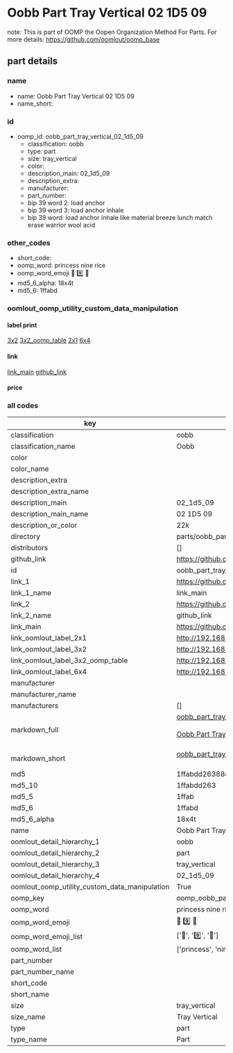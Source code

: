 # Oobb Part Tray Vertical 02 1D5 09  

note: This is part of OOMP the Oopen Organization Method For Parts. For more details: https://github.com/oomlout/oomp_base

##  part details





### name
* name: Oobb Part Tray Vertical 02 1D5 09
* name_short: 
### id
* oomp_id: oobb_part_tray_vertical_02_1d5_09
  * classification: oobb
  * type: part
  * size: tray_vertical
  * color: 
  * description_main: 02_1d5_09
  * description_extra: 
  * manufacturer: 
  * part_number: 
  * bip 39 word 2: load anchor
  * bip 39 word 3: load anchor inhale
  * bip 39 word: load anchor inhale like material breeze lunch match erase warrior wool acid

### other_codes
* short_code: 
* oomp_word: princess nine rice
* oomp_word_emoji :princess: :nine: :rice:
* md5_6_alpha: 18x4t
* md5_6: 1ffabd






### oomlout_oomp_utility_custom_data_manipulation
#### label print
[3x2](http://192.168.1.245:1112/?label=oomp%2018x4t)
[3x2_oomp_table](http://192.168.1.107:1112/?label=oomp%2018x4t)
[2x1](http://192.168.1.242:1112/?label=oomp%2018x4t)
[6x4](http://192.168.1.55:1112/?label=oomp%2018x4t)    

#### link

[link_main](https://github.com/oomlout/oomlout_oomp_current_version_messy/tree/main/parts/oobb_part_tray_vertical_02_1d5_09) [github_link](https://github.com/oomlout/oomlout_oomp_part_src/tree/main/parts/oobb_part_tray_vertical_02_1d5_09)                             

#### price







### all codes 
| key | value |  
| --- | --- |  
| classification | oobb |  
| classification_name | Oobb |  
| color |  |  
| color_name |  |  
| description_extra |  |  
| description_extra_name |  |  
| description_main | 02_1d5_09 |  
| description_main_name | 02 1D5 09 |  
| description_or_color | 22k |  
| directory | parts/oobb_part_tray_vertical_02_1d5_09 |  
| distributors | [] |  
| github_link | https://github.com/oomlout/oomlout_oomp_part_src/tree/main/parts/oobb_part_tray_vertical_02_1d5_09 |  
| id | oobb_part_tray_vertical_02_1d5_09 |  
| link_1 | https://github.com/oomlout/oomlout_oomp_current_version_messy/tree/main/parts/oobb_part_tray_vertical_02_1d5_09 |  
| link_1_name | link_main |  
| link_2 | https://github.com/oomlout/oomlout_oomp_part_src/tree/main/parts/oobb_part_tray_vertical_02_1d5_09 |  
| link_2_name | github_link |  
| link_main | https://github.com/oomlout/oomlout_oomp_current_version_messy/tree/main/parts/oobb_part_tray_vertical_02_1d5_09 |  
| link_oomlout_label_2x1 | http://192.168.1.242:1112/?label=oomp%2018x4t |  
| link_oomlout_label_3x2 | http://192.168.1.245:1112/?label=oomp%2018x4t |  
| link_oomlout_label_3x2_oomp_table | http://192.168.1.107:1112/?label=oomp%2018x4t |  
| link_oomlout_label_6x4 | http://192.168.1.55:1112/?label=oomp%2018x4t |  
| manufacturer |  |  
| manufacturer_name |  |  
| manufacturers | [] |  
| markdown_full | [oobb_part_tray_vertical_02_1d5_09](https://github.com/oomlout/oomlout_oomp_current_version_messy/tree/main/parts/oobb_part_tray_vertical_02_1d5_09)<br>[](https://github.com/oomlout/oomlout_oomp_current_version_messy/tree/main/parts/oobb_part_tray_vertical_02_1d5_09)<br>[Oobb Part Tray Vertical 02 1D5 09](https://github.com/oomlout/oomlout_oomp_current_version_messy/tree/main/parts/oobb_part_tray_vertical_02_1d5_09)<br><br> |  
| markdown_short | [oobb_part_tray_vertical_02_1d5_09](https://github.com/oomlout/oomlout_oomp_current_version_messy/tree/main/parts/oobb_part_tray_vertical_02_1d5_09)<br><br> |  
| md5 | 1ffabdd26388d0a46e44781ae7421c17 |  
| md5_10 | 1ffabdd263 |  
| md5_5 | 1ffab |  
| md5_6 | 1ffabd |  
| md5_6_alpha | 18x4t |  
| name | Oobb Part Tray Vertical 02 1D5 09 |  
| oomlout_detail_hierarchy_1 | oobb |  
| oomlout_detail_hierarchy_2 | part |  
| oomlout_detail_hierarchy_3 | tray_vertical |  
| oomlout_detail_hierarchy_4 | 02_1d5_09 |  
| oomlout_oomp_utility_custom_data_manipulation | True |  
| oomp_key | oomp_oobb_part_tray_vertical_02_1d5_09 |  
| oomp_word | princess nine rice |  
| oomp_word_emoji | :princess: :nine: :rice: |  
| oomp_word_emoji_list | [':princess:', ':nine:', ':rice:'] |  
| oomp_word_list | ['princess', 'nine', 'rice'] |  
| part_number |  |  
| part_number_name |  |  
| short_code |  |  
| short_name |  |  
| size | tray_vertical |  
| size_name | Tray Vertical |  
| type | part |  
| type_name | Part |  
